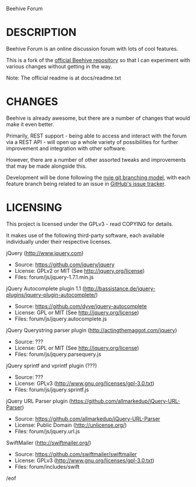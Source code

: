 Beehive Forum


DESCRIPTION
===========

Beehive Forum is an online discussion forum with lots of cool features.

This is a fork of the [official Beehive repository](https://github.com/BeehiveForum/BeehiveForum)
so that I can experiment with various changes without getting in the way.

Note: The official readme is at docs/readme.txt



CHANGES
=======

Beehive is already awesome, but there are a number of changes that would make 
it even better.

Primarily, REST support - being able to access and interact with the forum via 
a REST API - will open up a whole variety of possibilities for further 
improvement and integration with other software.

However, there are a number of other assorted tweaks and improvements that may 
be made alongside this.

Development will be done following the [nvie git branching model](http://nvie.com/posts/a-successful-git-branching-model/),
with each feature branch being related to an issue in [GitHub's issue tracker](https://github.com/boughtonp/BeehiveForum/issues).



LICENSING
=========

This project is licensed under the GPLv3 - read COPYING for details.

It makes use of the following third-party software, each available individually 
under their respective licenses.

jQuery (http://www.jquery.com)
* Source: https://github.com/jquery/jquery
* License: GPLv2 or MIT (See http://jquery.org/license)
* Files: forum/js/jquery-1.7.1.min.js

jQuery Autocomplete plugin 1.1 (http://bassistance.de/jquery-plugins/jquery-plugin-autocomplete/)
* Source: https://github.com/dyve/jquery-autocomplete
* License: GPL or MIT (See http://jquery.org/license)
* Files: forum/js/jquery.autocomplete.js

jQuery Querystring parser plugin (http://actingthemaggot.com/jquery)
* Source: ???
* License: GPL or MIT (See http://jquery.org/license)
* Files: forum/js/jquery.parsequery.js

jQuery sprintf and vprintf plugin (???)
* Source: ???
* License: GPLv3 (http://www.gnu.org/licenses/gpl-3.0.txt)
* Files: forum/js/jquery.sprintf.js

jQuery URL Parser plugin (https://github.com/allmarkedup/jQuery-URL-Parser)
* Source: https://github.com/allmarkedup/jQuery-URL-Parser
* License: Public Domain (http://unlicense.org/)
* Files: forum/js/jquery.url.js

SwiftMailer (http://swiftmailer.org/)
* Source: https://github.com/swiftmailer/swiftmailer
* License: GPLv3 (http://www.gnu.org/licenses/gpl-3.0.txt)
* Files: forum/includes/swift



/eof